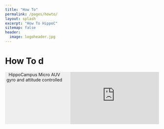 ```yaml
---
title: "How To"
permalink: /pages/howto/
layout: splash
excerpt: "How To HippoC"
sitemap: false
header:
  image: logoheader.jpg
---
```

<style>
	#container {
		background:#eee;
	}
	#links{
		margin-right: 62%;	
	}
	#rechts{
		float: right;
		width: 60%;
	}
  
  .video-container {
  clear:left;
  position:relative;
	padding-bottom:56.25%;
	padding-top:1px;
	height:0;
  overflow:hidden;
  }
</style>
<style>
.video-container iframe, div.video-container object, div.video-container embed {
	position:absolute;
  float:right;
  top:0;
	right:0;
	width:96%;
	height:100%;
} 
  
</style>


<h1>How To d</h1>

<div id="container">
	<div id="rechts">
    <div class="video-container">
      <iframe width="560" height="315" src="https://www.youtube.com/embed/PrH_exw1WXw" frameborder="0" allowfullscreen></iframe>
    </div>
  </div>
  <div id="links" align="center" vertical-align="middle">HippoCampus Micro AUV gyro and attitude controlled
		<div style="clear:both"></div>
	</div>
</div>





